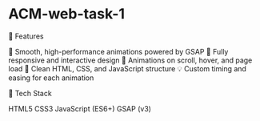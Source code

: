 # ACM-web-task-1
🚀 Features

🌟 Smooth, high-performance animations powered by GSAP
📱 Fully responsive and interactive design
🔄 Animations on scroll, hover, and page load
🎨 Clean HTML, CSS, and JavaScript structure
💡 Custom timing and easing for each animation

🧰 Tech Stack


HTML5
CSS3
JavaScript (ES6+)
GSAP (v3)

